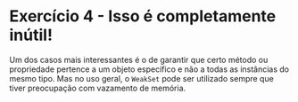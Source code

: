 # Exercício 4 - Isso é completamente inútil!

Um dos casos mais interessantes é o de garantir que certo método ou propriedade pertence a um objeto específico e não a todas as instâncias do mesmo tipo. Mas no uso geral, o `WeakSet` pode ser utilizado sempre que tiver preocupação com vazamento de memória.